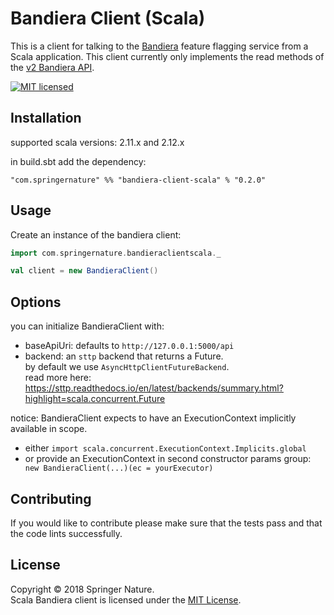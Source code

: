 
Bandiera Client (Scala)
=========================

This is a client for talking to the [Bandiera][bandiera] feature flagging service from a Scala application.
This client currently only implements the read methods of the [v2 Bandiera API][bandiera-api].

[![MIT licensed][shield-license]][info-license]


Installation
------------

supported scala versions: 2.11.x and 2.12.x

in build.sbt add the dependency:
```
"com.springernature" %% "bandiera-client-scala" % "0.2.0"
```




Usage
-----

Create an instance of the bandiera client:

```scala
import com.springernature.bandieraclientscala._

val client = new BandieraClient()
```

Options
-------

you can initialize BandieraClient with:
- baseApiUri: defaults to `http://127.0.0.1:5000/api`
- backend: an `sttp` backend that returns a Future.  
  by default we use `AsyncHttpClientFutureBackend`.  
  read more here: https://sttp.readthedocs.io/en/latest/backends/summary.html?highlight=scala.concurrent.Future

notice: BandieraClient expects to have an ExecutionContext implicitly available in scope.
- either `import scala.concurrent.ExecutionContext.Implicits.global`
- or provide an ExecutionContext in second constructor params group:
  ``` new BandieraClient(...)(ec = yourExecutor)```
  

Contributing
------------

If you would like to contribute please make sure that the tests pass and that the code lints successfully.


License
-------

Copyright &copy; 2018 Springer Nature.  
Scala Bandiera client is licensed under the [MIT License][info-license].



[bandiera]: https://github.com/nature/bandiera
[bandiera-api]: https://github.com/nature/bandiera/wiki/API-Documentation
[info-license]: LICENSE
[shield-license]: https://img.shields.io/badge/license-MIT-blue.svg

